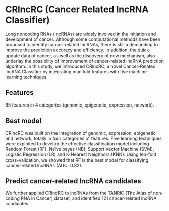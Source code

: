 # CRlncRC (Cancer Related lncRNA Classifier)

Long noncoding RNAs (lncRNAs) are widely involved in the initiation and development of cancer. Although some computational methods have been proposed to identify cancer-related lncRNAs, there is still a demanding to improve the prediction accuracy and efficiency. In addition, the quick-update data of cancer, as well as the discovery of new mechanism, also underlay the possibility of improvement of cancer-related lncRNA prediction algorithm. In this study, we introduced CRlncRC, a novel Cancer-Related lncRNA Classifier by integrating manifold features with five machine-learning techniques.

## Features

85 features in 4 categories (genomic, epigenetic, expression, network).

## Best model

CRlncRC was built on the integration of genomic, expression, epigenetic and network, totally in four categories of features. Five learning techniques were exploited to develop the effective classification model including Random Forest (RF), Naïve bayes (NB), Support Vector Machine (SVM), Logistic Regression (LR) and K-Nearest Neighbors (KNN). Using ten-fold cross-validation, we showed that RF is the best model for classifying cancer-related lncRNAs (AUC=0.82).

## Predict cancer-related lncRNA candidates

We further applied CRlncRC to lncRNAs from the TANRIC (The Atlas of non-coding RNA in Cancer) dataset, and identified 121 cancer-related lncRNA candidates.
